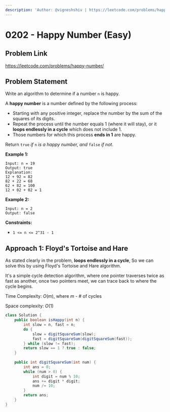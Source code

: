 ```yaml
---
description: 'Author: @vigneshshiv | https://leetcode.com/problems/happy-number/'
---
```


# 0202 - Happy Number (Easy)

## Problem Link

https://leetcode.com/problems/happy-number/

## Problem Statement

Write an algorithm to determine if a number `n` is happy.

A **happy number** is a number defined by the following process:

* Starting with any positive integer, replace the number by the sum of the squares of its digits.
* Repeat the process until the number equals 1 (where it will stay), or it **loops endlessly in a cycle** which does not include 1.
* Those numbers for which this process **ends in 1** are happy.

Return `true` _if_ `n` _is a happy number, and_ `false` _if not_.

**Example 1:**

```
Input: n = 19
Output: true
Explanation:
12 + 92 = 82
82 + 22 = 68
62 + 82 = 100
12 + 02 + 02 = 1
```

**Example 2:**

```
Input: n = 2
Output: false
```

**Constraints:**

* `1 <= n <= 2^31 - 1`

## Approach 1: Floyd's Tortoise and Hare

As stated clearly in the problem, **loops endlessly in a cycle**, So we can solve this by using Floyd's Tortoise and Hare algorithm.

It's a simple cycle detection algorithm, where one pointer traverses twice as fast as another, once two pointers meet, we can trace back to where the cycle begins.

Time Complexity: $O(m)$, where $m$ - # of cycles

Space complexity: $O(1)$

<Tabs>
<TabItem value="java" label="Java">
<SolutionAuthor name="@vigneshshiv"/>

```java
class Solution {
    public boolean isHappy(int n) {
        int slow = n, fast = n;
        do {
            slow = digitSquareSum(slow);
            fast = digitSquareSum(digitSquareSum(fast));
        } while (slow != fast);
        return slow == 1 ? true : false;
    }
    
    public int digitSquareSum(int num) {
        int ans = 0;
        while (num > 0) {
            int digit = num % 10;
            ans += digit * digit;
            num /= 10;
        }
        return ans;
    }
}
```

</TabItem>
</Tabs>
